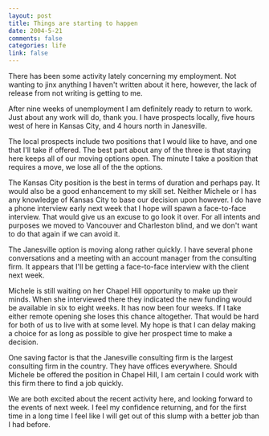 ```yaml
--- 
layout: post
title: Things are starting to happen
date: 2004-5-21
comments: false
categories: life
link: false
---
```

There has been some activity lately concerning my employment. Not wanting to jinx anything I haven't written about it here, however, the lack of release from not writing is getting to me.

After nine weeks of unemployment I am definitely ready to return to work. Just about any work will do, thank you. I have prospects locally, five hours west of here in Kansas City, and 4 hours north in Janesville.

The local prospects include two positions that I would like to have, and one that I'll take if offered. The best part about any of the three is that staying here keeps all of our moving options open. The minute I take a position that requires a move, we lose all of the the options.

The Kansas City position is the best in terms of duration and perhaps pay. It would also be a good enhancement to my skill set. Neither Michele or I has any knowledge of Kansas City to base our decision upon however. I do have a phone interview early next week that I hope will spawn a face-to-face interview. That would give us an excuse to go look it over. For all intents and purposes we moved to Vancouver and Charleston blind, and we don't want to do that again if we can avoid it.

The Janesville option is moving along rather quickly. I have several phone conversations and a meeting with an account manager from the consulting firm.  It appears that I'll be getting a face-to-face interview with the client next week.

Michele is still waiting on her Chapel Hill opportunity to make up their minds. When she interviewed there they indicated the new funding would be available in six to eight weeks. It has now been four weeks. If I take either remote opening she loses this chance altogether. That would be hard for both of us to live with at some level. My hope is that I can delay making a choice for as long as possible to give her prospect time to make a decision.

One saving factor is that the Janesville consulting firm is the largest consulting firm in the country. They have offices everywhere. Should Michele be offered the position in Chapel Hill, I am certain I could work with this firm there to find a job quickly.

We are both excited about the recent activity here, and looking forward to the events of next week. I feel my confidence returning, and for the first time in a long time I feel like I will get out of this slump with a better job than I had before.
